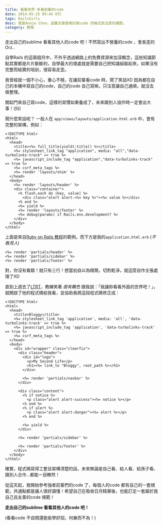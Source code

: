 ```yaml
---
title: 看看世界-多看前輩的code
date: 2014-05-25 09:44 UTC
tags: RailsGirls
desc: 我是Annie Chen，這篇文章是檢討寫code 的格式該注意的禮節。
category: 開發
---
```


走出自己的sublime 看看其他人的code 吧！不然寫出不營養的code ，會長歪的 Orz..

自學Rails 的這兩個月中，不外乎透過網路上的免費資源來加深概念，這些知識節點其實都是片片斷斷的，自學最大的壞處就是需要自己把知識組裝起來，如果沒有完整而結實的培訓，很容易走歪。

我曾經就一個不小心，重心不穩，在讓前輩看code 時，鬧了笑話XD 因為都在自己的本機中寫自己的code，自己的code 自己寫嘛，只注意讓自己通順，就沒去做整理。

關起門來自己寫code，這樣的習慣如果養成了，未來跟別人協作時一定會出大事！(抖)

鬧什麼笑話呢？
一般人在 `app/views/layouts/application.html.erb` 中，會有完整的架構，例如：

~~~erb
<!DOCTYPE html>
<html>
  <head>
    <title><%= full_title(yield(:title)) %></title>
    <%= stylesheet_link_tag "application", media: "all","data-turbolinks-track" => true %>
    <%= javascript_include_tag "application","data-turbolinks-track" => true %>
    <%= csrf_meta_tags %>
    <%= render 'layouts/shim' %>
  </head>
  <body>
    <%= render 'layouts/header' %>
    <div class="container">
      <% flash.each do |key, value| %>
        <div class="alert alert-<%= key %>"><%= value %></div>
      <% end %>
      <%= yield %>
      <%= render 'layouts/footer' %>
      <%= debug(params) if Rails.env.development? %>
    </div>
  </body>
</html>
~~~

上面是來自[Ruby on Rails 教程](http://railstutorial-china.org/)的範例。而下方是我的`application.html.erb` (*不敢見人*)

~~~erb
<%= render 'partials/header' %>
<%= render 'partials/sidebar' %>
<%= render 'partials/footer' %>
~~~

對，你沒有看錯！就只有三行！想當初自以為精簡，切割乾淨，就這麼自作主張處理了XD

直到上週去了[LTRT](http://ltrt.kktix.cc/)，教練笑著 *面有難色* 跟我說：「我讓妳看看外面的世界吧！」，就開啟了他的程式碼給我看，並協助我將這段程式碼修正成：

~~~erb
<!DOCTYPE html>
<html>
  <head>
    <title>Bloggy</title>
    <%= stylesheet_link_tag 'application', media: 'all', 'data-turbolinks-track' => true %>
    <%= javascript_include_tag 'application', 'data-turbolinks-track' => true %>
    <%= csrf_meta_tags %>
  </head>
  <body>
    <div id="wrapper" class="clearfix">
      <div class="header">
        <div id="logo">
          <p>My Second Life</p>
          <h1><%= link_to "Bloggy", root_path %></h1>
        </div>

        <%= render 'partials/navbar' %>
      </div>

      <div class="content">
        <% if notice %>
          <p class="alert alert-success"><%= notice %></p>
        <% end %>
        <% if alert %>
          <p class="alert alert-danger"><%= alert %></p>
        <% end %>

        <%= yield %>
      </div>

      <%= render 'partials/sidebar' %>

      <%= render 'partials/footer' %>
    </div>
  </body>
</html>
~~~

確實，程式碼寫得工整且架構清楚的話，未來無論是自己看、給人看、給孫子看、跟別人合作...都能一目瞭然！

從這天起，我開始參考強者前輩們的code 了，每個人的code 都有自己的一套規範，共通點都是讓人很好讀懂！希望自己在吸收日月精華後，也能訂定一套屬於我自己且友善的code 規範！

**走出自己的sublime 看看其他人的code 吧！**

(看看code 不自閉還能偷學好招，何樂而不為！)
